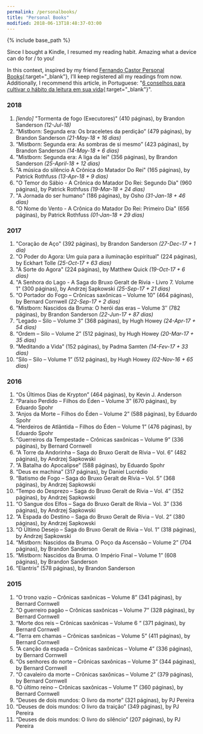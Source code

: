 ```yaml
---
permalink: /personalbooks/
title: "Personal Books"
modified: 2018-06-13T18:48:37-03:00
---
```


{% include base_path %}

Since I bought a Kindle, I resumed my reading habit. Amazing what a device can do for / to you!

In this context, inspired by my friend [Fernando Castor Personal Books](https://sites.google.com/a/cin.ufpe.br/castor/personal/books){:target="_blank"}, I’ll keep registered all my readings from now. Additionally, I recommend this article, in Portuguese: "[6 conselhos para cultivar o hábito da leitura em sua vida](http://www.elhombre.com.br/6-conselhos-para-cultivar-o-habito-da-leitura-em-sua-vida/){:target="_blank"}".

### 2018

1. *[lendo]* "Tormenta de fogo (Executores)" (410 páginas), by Brandon Sanderson *(12-Jul-18)*
1. “Mistborn: Segunda era: Os braceletes da perdição” (479 páginas), by Brandon Sanderson *(21-May-18 + 16 dias)*
1. “Mistborn: Segunda era: As sombras de si mesmo” (423 páginas), by Brandon Sanderson *(14-May-18 + 6 dias)*
1. "Mistborn: Segunda era: A liga da lei" (356 páginas), by Brandon Sanderson *(25-April-18 + 12 dias)*
1. "A música do silêncio A Crônica do Matador Do Rei" (165 páginas), by Patrick Rothfuss *(13-Apr-18 + 9 dias)*
1. "O Temor do Sábio - A Crônica do Matador Do Rei: Segundo Dia" (960 páginas), by Patrick Rothfuss *(19-Mar-18 + 24 dias)*
1. "A Jornada do ser humano" (186 páginas), by Osho *(31-Jan-18 + 46 dias)*
1. "O Nome do Vento - A Crônica do Matador Do Rei: Primeiro Dia" (656 páginas), by Patrick Rothfuss *(01-Jan-18 + 29 dias)*

### 2017

1. "Coração de Aço" (392 páginas), by Brandon Sanderson *(27-Dec-17 + 1 dia)*
1. "O Poder do Agora: Um guia para a iluminação espiritual" (224 páginas), by Eckhart Tolle *(25-Oct-17 + 63 dias)*
1. "A Sorte do Agora" (224 páginas), by Matthew Quick *(19-Oct-17 + 6 dias)*
1. "A Senhora do Lago - A Saga do Bruxo Geralt de Rivia - Livro 7. Volume 1" (300 páginas), by Andrzej Sapkowski *(25-Sep-17 + 21 dias)*
1. “O Portador do Fogo – Crônicas saxônicas – Volume 10” (464 páginas), by Bernard Cornwell *(22-Sep-17 + 2 dias)*
1. “Mistborn: Nascidos da Bruma: O herói das eras – Volume 3″ (782 páginas), by Brandon Sanderson *(22-Jun-17 + 87 dias)*
1. “Legado – Silo – Volume 3” (368 páginas), by Hugh Howey *(24-Apr-17 + 54 dias)*
1. “Ordem – Silo – Volume 2” (512 páginas), by Hugh Howey *(20-Mar-17 + 35 dias)*
1. “Meditando a Vida” (152 páginas), by Padma Samten *(14-Fev-17 + 33 dias)*
1. “Silo – Silo – Volume 1” (512 páginas), by Hugh Howey *(02-Nov-16 + 65 dias)*

### 2016

1. “Os Últimos Dias de Krypton” (464 páginas), by Kevin J. Anderson
1. “Paraíso Perdido – Filhos do Éden – Volume 3” (670 páginas), by Eduardo Spohr
1. “Anjos da Morte – Filhos do Éden – Volume 2” (588 páginas), by Eduardo Spohr
1. “Herdeiros de Atlântida – Filhos do Éden – Volume 1” (476 páginas), by Eduardo Spohr
1. “Guerreiros da Tempestade – Crônicas saxônicas – Volume 9” (336 páginas), by Bernard Cornwell
1. “A Torre da Andorinha – Saga do Bruxo Geralt de Rívia – Vol. 6” (482 páginas), by Andrzej Sapkowski
1. “A Batalha do Apocalipse” (588 páginas), by Eduardo Spohr
1. “Deus ex machina” (317 páginas), by Daniel Lucrédio
1. “Batismo de Fogo – Saga do Bruxo Geralt de Rívia – Vol. 5” (368 páginas), by Andrzej Sapkowski
1. “Tempo do Desprezo – Saga do Bruxo Geralt de Rívia – Vol. 4” (352 páginas), by Andrzej Sapkowski
1. “O Sangue dos Elfos – Saga do Bruxo Geralt de Rívia – Vol. 3” (336 páginas), by Andrzej Sapkowski
1. “A Espada do Destino – Saga do Bruxo Geralt de Rívia – Vol. 2” (380 páginas), by Andrzej Sapkowski
1. “O Último Desejo – Saga do Bruxo Geralt de Rívia – Vol. 1” (318 páginas), by Andrzej Sapkowski
1. “Mistborn: Nascidos da Bruma. O Poço da Ascensão – Volume 2” (704 páginas), by Brandon Sanderson
1. “Mistborn: Nascidos da Bruma. O Império Final – Volume 1” (608 páginas), by  Brandon Sanderson
1. “Elantris” (578 páginas), by Brandon Sanderson

### 2015

1. “O trono vazio – Crônicas saxônicas – Volume 8” (341 páginas), by Bernard Cornwell
1. “O guerreiro pagão – Crônicas saxônicas – Volume 7” (328 páginas), by Bernard Cornwell
1. “Morte dos reis – Crônicas saxônicas – Volume 6 “ (371 páginas), by Bernard Cornwell
1. “Terra em chamas – Crônicas saxônicas – Volume 5” (411 páginas), by Bernard Cornwell
1. “A canção da espada – Crônicas saxônicas – Volume 4” (336 páginas), by Bernard Cornwell
1. “Os senhores do norte – Crônicas saxônicas – Volume 3” (344 páginas), by Bernard Cornwell
1. “O cavaleiro da morte – Crônicas saxônicas – Volume 2” (379 páginas), by Bernard Cornwell
1. “O último reino – Crônicas saxônicas – Volume 1” (360 páginas), by Bernard Cornwell
1. “Deuses de dois mundos: O livro da morte” (321 páginas), by PJ Pereira
1. “Deuses de dois mundos: O livro da traição” (349 páginas), by PJ Pereira
1. “Deuses de dois mundos: O livro do silêncio” (207 páginas), by PJ Pereira
